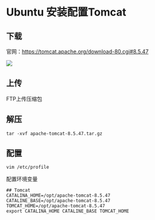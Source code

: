 # Ubuntu 安装配置Tomcat

## 下载

官网：https://tomcat.apache.org/download-80.cgi#8.5.47

![](https://keyon-photo-1256901694.cos.ap-beijing.myqcloud.com/markdown/20191029155953.png)

## 上传

FTP上传压缩包

## 解压

`tar -xvf apache-tomcat-8.5.47.tar.gz`

## 配置

`vim /etc/profile`

配置环境变量

```properties
## Tomcat
CATALINA_HOME=/opt/apache-tomcat-8.5.47
CATALINE_BASE=/opt/apache-tomcat-8.5.47
TOMCAT_HOME=/opt/apache-tomcat-8.5.47
export CATALINA_HOME CATALINE_BASE TOMCAT_HOME
```

